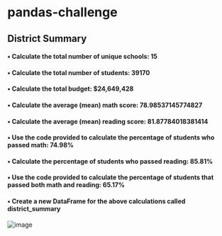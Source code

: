 # pandas-challenge

## District Summary
  #### • Calculate the total number of unique schools: 15
  #### • Calculate the total number of students: 39170
  #### • Calculate the total budget: $24,649,428
  #### • Calculate the average (mean) math score: 78.98537145774827
  #### • Calculate the average (mean) reading score: 81.87784018381414
  #### • Use the code provided to calculate the percentage of students who passed math: 74.98%
  #### • Calculate the percentage of students who passed reading: 85.81%
  #### • Use the code provided to calculate the percentage of students that passed both math and reading: 65.17%
  #### • Create a new DataFrame for the above calculations called district_summary
  ![image](https://user-images.githubusercontent.com/122246053/225431403-8345b4a0-1064-4e33-9323-4811c3764b45.png)
  

